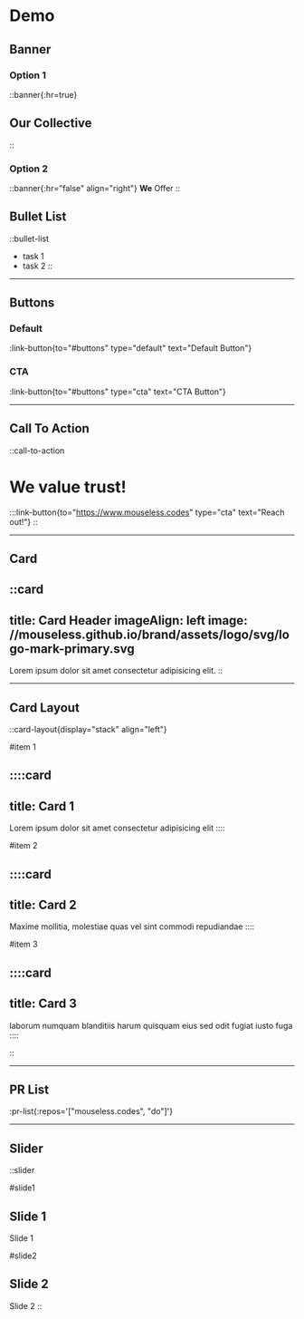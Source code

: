 # Demo

## Banner

### Option 1

::banner{:hr=true}
## Our Collective
::

### Option 2

::banner{:hr="false" align="right"}
**We** Offer
::

## Bullet List

::bullet-list

- task 1
- task 2
::

---

## Buttons

### Default

:link-button{to="#buttons" type="default" text="Default Button"}

### CTA

:link-button{to="#buttons" type="cta" text="CTA Button"}

---

## Call To Action

::call-to-action

  # We value trust!

  :::link-button{to="https://www.mouseless.codes" type="cta" text="Reach out!"}
::

---

## Card

::card
---
title: Card Header
imageAlign: left
image: //mouseless.github.io/brand/assets/logo/svg/logo-mark-primary.svg
---
Lorem ipsum dolor sit amet consectetur adipisicing elit.
::

---

## Card Layout

::card-layout{display="stack" align="left"}

#item 1

::::card
---
title: Card 1
---
Lorem ipsum dolor sit amet consectetur adipisicing elit
::::

#item 2

::::card
---
title: Card 2
---
Maxime mollitia, molestiae quas vel sint commodi repudiandae
::::

#item 3

::::card
---
title: Card 3
---
laborum numquam blanditiis harum quisquam eius sed odit fugiat iusto fuga
::::

::

---

## PR List

:pr-list{:repos='["mouseless.codes", "do"]'}

---

## Slider

::slider

#slide1

## Slide 1

Slide 1

#slide2

## Slide 2

Slide 2
::
